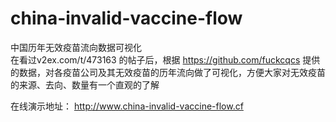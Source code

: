 # china-invalid-vaccine-flow
中国历年无效疫苗流向数据可视化
<br>
在看过v2ex.com/t/473163 的帖子后，根据 https://github.com/fuckcqcs 提供的数据，对各疫苗公司及其无效疫苗的历年流向做了可视化，方便大家对无效疫苗的来源、去向、数量有一个直观的了解

在线演示地址： http://www.china-invalid-vaccine-flow.cf
